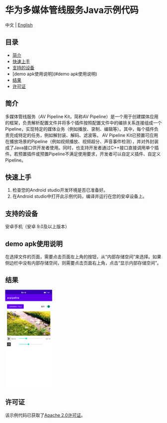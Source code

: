 ﻿# 华为多媒体管线服务Java示例代码

中文 | [English](README.md)

## 目录
 * [简介](#简介)
 * [快速上手](#快速上手)
 * [支持的设备](#支持的设备)
 * [demo apk使用说明](#demo apk使用说明)
 * [结果](#结果)
 * [许可证](#许可证)

## 简介
多媒体管线服务（AV Pipeline Kit，简称AV Pipeline）是一个用于创建媒体应用的框架，负责解析配置文件并将多个插件按照配置文件中的编排关系连接组成一个Pipeline，实现特定的媒体业务（例如播放、录制、编辑等）。其中，每个插件负责完成特定的任务，例如解封装、解码、滤波等。
AV Pipeline Kit已预置可应用在播放场景的Pipeline（例如视频播放、视频超分、声音事件检测），并对外封装成了Java接口供开发者使用。同时，也支持开发者通过C++接口直接调用单个插件。若预置插件或预置Pipeline不满足使用要求，开发者可以自定义插件、自定义Pipeline。

## 快速上手
1. 检查您的Android studio开发环境是否已准备好。
2. 在Android studio中打开此示例代码，编译并运行在您的安卓设备上。

## 支持的设备
安卓手机（安卓 9.0及以上版本）

## demo apk使用说明
在选择文件的页面，需要点击页面左上角的按钮，从“内部存储空间”来选择。如果侧边栏中没有内部存储空间，则需要点击页面右上角，点击“显示内部存储空间”。

## 结果
<img src="AVPipelineResult.png" width="30%" height="30%">

## 许可证
该示例代码已获取了[Apache 2.0许可证](http://www.apache.org/licenses/LICENSE-2.0)。

